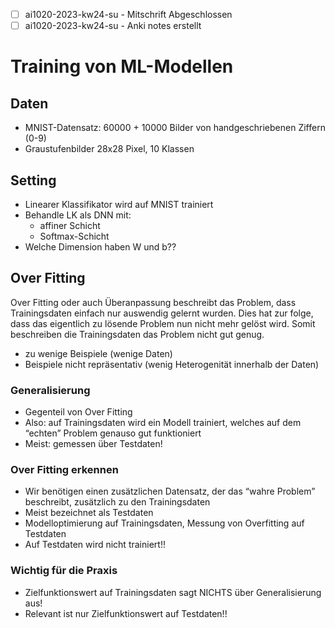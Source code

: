 
- [ ] ai1020-2023-kw24-su - Mitschrift Abgeschlossen
- [ ] ai1020-2023-kw24-su - Anki notes erstellt

# Training von ML-Modellen

## Daten
- MNIST-Datensatz: 60000 + 10000 Bilder von handgeschriebenen Ziffern (0-9)
- Graustufenbilder 28x28 Pixel, 10 Klassen

## Setting
- Linearer Klassifikator wird auf MNIST trainiert
- Behandle LK als DNN mit:
	- affiner Schicht
	- Softmax-Schicht
- Welche Dimension haben W und b??

## Over Fitting
Over Fitting oder auch Überanpassung beschreibt das Problem, dass Trainingsdaten einfach nur auswendig gelernt wurden. Dies hat zur folge, dass das eigentlich zu lösende Problem nun nicht mehr gelöst wird. Somit beschreiben die Trainingsdaten das Problem nicht gut genug. 

- zu wenige Beispiele (wenige Daten)
- Beispiele nicht repräsentativ (wenig Heterogenität innerhalb der Daten)

### Generalisierung
- Gegenteil von Over Fitting
- Also: auf Trainingsdaten wird ein Modell trainiert, welches auf dem “echten” Problem genauso gut funktioniert
- Meist: gemessen über Testdaten!

### Over Fitting erkennen
- Wir benötigen einen zusätzlichen Datensatz, der das “wahre Problem” beschreibt, zusätzlich zu den Trainingsdaten
- Meist bezeichnet als Testdaten
- Modelloptimierung auf Trainingsdaten, Messung von Overfitting auf Testdaten
- Auf Testdaten wird nicht trainiert!!

### Wichtig für die Praxis
- Zielfunktionswert auf Trainingsdaten sagt NICHTS über Generalisierung aus!
- Relevant ist nur Zielfunktionswert auf Testdaten!!

